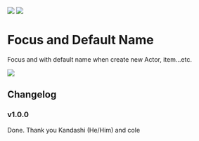 ![](https://img.shields.io/badge/Foundry-v0.6.2-informational)
<a href="https://patreon.com/HKTRPG"><img src="https://img.shields.io/endpoint.svg?url=https%3A%2F%2Fshieldsio-patreon.vercel.app%2Fapi%3Fusername%HKTRPG%26type%3Dpatrons&style=for-the-badge" /></a>


# Focus and Default Name

Focus and with default name when create new Actor, item...etc.

![](./readme.gif)



## Changelog

### v1.0.0

Done. Thank you Kandashi (He/Him) and cole
